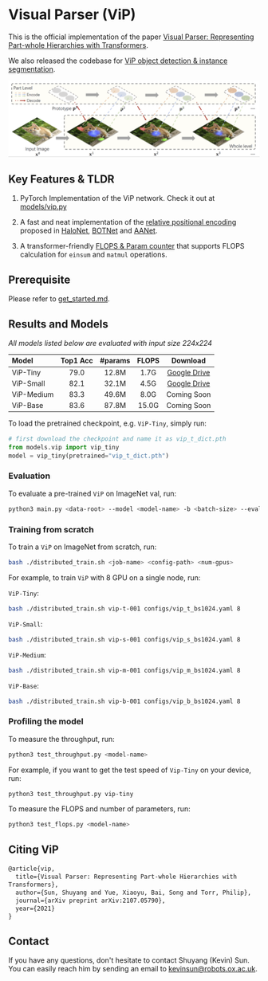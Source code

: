 # Visual Parser (ViP)

This is the official implementation of the paper [Visual Parser: Representing Part-whole Hierarchies with Transformers](https://arxiv.org/abs/2107.05790).

We also released the codebase for [ViP object detection & instance segmentation](https://github.com/yuexy/ViP-Object-Detection).


![Visual Parser](imgs/cat.png)

## Key Features & TLDR
1. PyTorch Implementation of the ViP network. Check it out at [models/vip.py](models/vip.py)

2. A fast and neat implementation of the [relative positional encoding](models/vip_layers.py#L30) 
   proposed in [HaloNet](https://arxiv.org/abs/2103.12731), [BOTNet](https://arxiv.org/abs/2101.11605) 
   and [AANet](https://arxiv.org/abs/1904.09925).
   
3. A transformer-friendly [FLOPS & Param counter](test_flops.py) that supports FLOPS calculation for `einsum` and `matmul` operations.


## Prerequisite
Please refer to [get_started.md](get_started.md).


## Results and Models
*All models listed below are evaluated with input size 224x224*

| Model      | Top1 Acc | #params | FLOPS |   Download  |
| :---       |  :---:   |  :---:  | :---: |    :---:    | 
| ViP-Tiny   |  79.0    |  12.8M  | 1.7G  | [Google Drive](https://drive.google.com/file/d/11RhKENVQVgB7UCpZZiVy10GaNGvy5iyU/view?usp=sharing) |
| ViP-Small  |  82.1    |  32.1M  | 4.5G  | [Google Drive](https://drive.google.com/file/d/1CMQIimOxcAsXOjFne89QPTwgov5TA7SI/view?usp=sharing) |
| ViP-Medium |  83.3    |  49.6M  | 8.0G  | Coming Soon |
| ViP-Base   |  83.6    |  87.8M  | 15.0G | Coming Soon |

To load the pretrained checkpoint, e.g. `ViP-Tiny`, simply run:
```python
# first download the checkpoint and name it as vip_t_dict.pth
from models.vip import vip_tiny
model = vip_tiny(pretrained="vip_t_dict.pth")
```

### Evaluation

To evaluate a pre-trained `ViP` on ImageNet val, run:

```bash
python3 main.py <data-root> --model <model-name> -b <batch-size> --eval_checkpoint <path-to-checkpoint>
```

### Training from scratch

To train a `ViP` on ImageNet from scratch, run:

```bash
bash ./distributed_train.sh <job-name> <config-path> <num-gpus>
```


For example, to train `ViP` with 8 GPU on a single node, run:

`ViP-Tiny`:

```bash
bash ./distributed_train.sh vip-t-001 configs/vip_t_bs1024.yaml 8
```

`ViP-Small`:

```bash
bash ./distributed_train.sh vip-s-001 configs/vip_s_bs1024.yaml 8
```

`ViP-Medium`:

```bash
bash ./distributed_train.sh vip-m-001 configs/vip_m_bs1024.yaml 8
```

`ViP-Base`:

```bash
bash ./distributed_train.sh vip-b-001 configs/vip_b_bs1024.yaml 8
```

### Profiling the model

To measure the throughput, run:

```bash
python3 test_throughput.py <model-name>
```

For example, if you want to get the test speed of `Vip-Tiny` on your device, run:
```bash
python3 test_throughput.py vip-tiny
```


To measure the FLOPS and number of parameters, run:

```bash
python3 test_flops.py <model-name>
```

## Citing ViP
```
@article{vip,
  title={Visual Parser: Representing Part-whole Hierarchies with Transformers},
  author={Sun, Shuyang and Yue, Xiaoyu, Bai, Song and Torr, Philip},
  journal={arXiv preprint arXiv:2107.05790},
  year={2021}
}
```

## Contact
If you have any questions, don't hesitate to contact Shuyang (Kevin) Sun.
You can easily reach him by sending an email to kevinsun@robots.ox.ac.uk.
